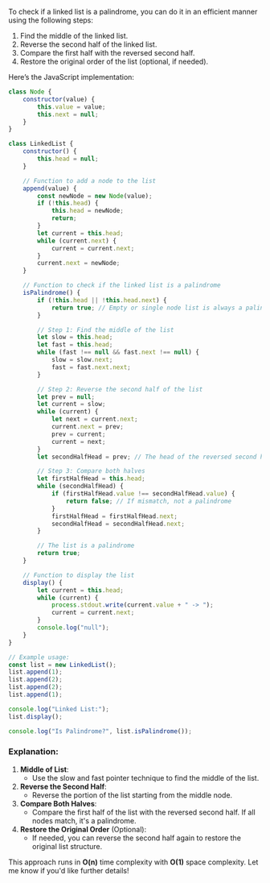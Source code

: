 To check if a linked list is a palindrome, you can do it in an efficient manner using the following steps:

1. Find the middle of the linked list.
2. Reverse the second half of the linked list.
3. Compare the first half with the reversed second half.
4. Restore the original order of the list (optional, if needed).

Here’s the JavaScript implementation:

```javascript
class Node {
    constructor(value) {
        this.value = value;
        this.next = null;
    }
}

class LinkedList {
    constructor() {
        this.head = null;
    }

    // Function to add a node to the list
    append(value) {
        const newNode = new Node(value);
        if (!this.head) {
            this.head = newNode;
            return;
        }
        let current = this.head;
        while (current.next) {
            current = current.next;
        }
        current.next = newNode;
    }

    // Function to check if the linked list is a palindrome
    isPalindrome() {
        if (!this.head || !this.head.next) {
            return true; // Empty or single node list is always a palindrome
        }

        // Step 1: Find the middle of the list
        let slow = this.head;
        let fast = this.head;
        while (fast !== null && fast.next !== null) {
            slow = slow.next;
            fast = fast.next.next;
        }

        // Step 2: Reverse the second half of the list
        let prev = null;
        let current = slow;
        while (current) {
            let next = current.next;
            current.next = prev;
            prev = current;
            current = next;
        }
        let secondHalfHead = prev; // The head of the reversed second half

        // Step 3: Compare both halves
        let firstHalfHead = this.head;
        while (secondHalfHead) {
            if (firstHalfHead.value !== secondHalfHead.value) {
                return false; // If mismatch, not a palindrome
            }
            firstHalfHead = firstHalfHead.next;
            secondHalfHead = secondHalfHead.next;
        }

        // The list is a palindrome
        return true;
    }

    // Function to display the list
    display() {
        let current = this.head;
        while (current) {
            process.stdout.write(current.value + " -> ");
            current = current.next;
        }
        console.log("null");
    }
}

// Example usage:
const list = new LinkedList();
list.append(1);
list.append(2);
list.append(2);
list.append(1);

console.log("Linked List:");
list.display();

console.log("Is Palindrome?", list.isPalindrome());
```

### Explanation:

1. **Middle of List**:
    - Use the slow and fast pointer technique to find the middle of the list.
2. **Reverse the Second Half**:
    - Reverse the portion of the list starting from the middle node.
3. **Compare Both Halves**:
    - Compare the first half of the list with the reversed second half. If all nodes match, it's a palindrome.
4. **Restore the Original Order** (Optional):
    - If needed, you can reverse the second half again to restore the original list structure.

This approach runs in **O(n)** time complexity with **O(1)** space complexity. Let me know if you'd like further details!